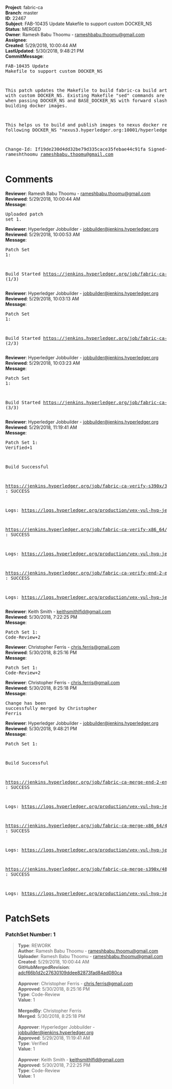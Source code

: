 <strong>Project</strong>: fabric-ca<br><strong>Branch</strong>: master<br><strong>ID</strong>: 22467<br><strong>Subject</strong>: FAB-10435 Update Makefile to support custom DOCKER_NS<br><strong>Status</strong>: MERGED<br><strong>Owner</strong>: Ramesh Babu Thoomu - rameshbabu.thoomu@gmail.com<br><strong>Assignee</strong>:<br><strong>Created</strong>: 5/29/2018, 10:00:44 AM<br><strong>LastUpdated</strong>: 5/30/2018, 9:48:21 PM<br><strong>CommitMessage</strong>:<br><pre>FAB-10435 Update Makefile to support custom DOCKER_NS

This patch updates the Makefile to build fabric-ca build artifacts
with custom DOCKER_NS. Existing Makefile "sed" commands are
incompatible when passing DOCKER_NS and BASE_DOCKER_NS with
forward slashes (/) while building docker images.

This helps us to build and publish images to nexus docker repo
with following DOCKER_NS "nexus3.hyperledger.org:10001/hyperledger"

Change-Id: If19de230d4dd32be79d335cace35febae44c91fa
Signed-off-by: rameshthoomu <rameshbabu.thoomu@gmail.com>
</pre><h1>Comments</h1><strong>Reviewer</strong>: Ramesh Babu Thoomu - rameshbabu.thoomu@gmail.com<br><strong>Reviewed</strong>: 5/29/2018, 10:00:44 AM<br><strong>Message</strong>: <pre>Uploaded patch set 1.</pre><strong>Reviewer</strong>: Hyperledger Jobbuilder - jobbuilder@jenkins.hyperledger.org<br><strong>Reviewed</strong>: 5/29/2018, 10:00:53 AM<br><strong>Message</strong>: <pre>Patch Set 1:

Build Started https://jenkins.hyperledger.org/job/fabric-ca-verify-s390x/3188/ (1/3)</pre><strong>Reviewer</strong>: Hyperledger Jobbuilder - jobbuilder@jenkins.hyperledger.org<br><strong>Reviewed</strong>: 5/29/2018, 10:03:13 AM<br><strong>Message</strong>: <pre>Patch Set 1:

Build Started https://jenkins.hyperledger.org/job/fabric-ca-verify-x86_64/3106/ (2/3)</pre><strong>Reviewer</strong>: Hyperledger Jobbuilder - jobbuilder@jenkins.hyperledger.org<br><strong>Reviewed</strong>: 5/29/2018, 10:03:23 AM<br><strong>Message</strong>: <pre>Patch Set 1:

Build Started https://jenkins.hyperledger.org/job/fabric-ca-verify-end-2-end-x86_64/473/ (3/3)</pre><strong>Reviewer</strong>: Hyperledger Jobbuilder - jobbuilder@jenkins.hyperledger.org<br><strong>Reviewed</strong>: 5/29/2018, 11:19:41 AM<br><strong>Message</strong>: <pre>Patch Set 1: Verified+1

Build Successful 

https://jenkins.hyperledger.org/job/fabric-ca-verify-s390x/3188/ : SUCCESS

Logs: https://logs.hyperledger.org/production/vex-yul-hyp-jenkins-3/fabric-ca-verify-s390x/3188

https://jenkins.hyperledger.org/job/fabric-ca-verify-x86_64/3106/ : SUCCESS

Logs: https://logs.hyperledger.org/production/vex-yul-hyp-jenkins-3/fabric-ca-verify-x86_64/3106

https://jenkins.hyperledger.org/job/fabric-ca-verify-end-2-end-x86_64/473/ : SUCCESS

Logs: https://logs.hyperledger.org/production/vex-yul-hyp-jenkins-3/fabric-ca-verify-end-2-end-x86_64/473</pre><strong>Reviewer</strong>: Keith Smith - keithsmithlfid@gmail.com<br><strong>Reviewed</strong>: 5/30/2018, 7:22:25 PM<br><strong>Message</strong>: <pre>Patch Set 1: Code-Review+2</pre><strong>Reviewer</strong>: Christopher Ferris - chris.ferris@gmail.com<br><strong>Reviewed</strong>: 5/30/2018, 8:25:16 PM<br><strong>Message</strong>: <pre>Patch Set 1: Code-Review+2</pre><strong>Reviewer</strong>: Christopher Ferris - chris.ferris@gmail.com<br><strong>Reviewed</strong>: 5/30/2018, 8:25:18 PM<br><strong>Message</strong>: <pre>Change has been successfully merged by Christopher Ferris</pre><strong>Reviewer</strong>: Hyperledger Jobbuilder - jobbuilder@jenkins.hyperledger.org<br><strong>Reviewed</strong>: 5/30/2018, 9:48:21 PM<br><strong>Message</strong>: <pre>Patch Set 1:

Build Successful 

https://jenkins.hyperledger.org/job/fabric-ca-merge-end-2-end-x86_64/70/ : SUCCESS

Logs: https://logs.hyperledger.org/production/vex-yul-hyp-jenkins-3/fabric-ca-merge-end-2-end-x86_64/70

https://jenkins.hyperledger.org/job/fabric-ca-merge-x86_64/484/ : SUCCESS

Logs: https://logs.hyperledger.org/production/vex-yul-hyp-jenkins-3/fabric-ca-merge-x86_64/484

https://jenkins.hyperledger.org/job/fabric-ca-merge-s390x/482/ : SUCCESS

Logs: https://logs.hyperledger.org/production/vex-yul-hyp-jenkins-3/fabric-ca-merge-s390x/482</pre><h1>PatchSets</h1><h3>PatchSet Number: 1</h3><blockquote><strong>Type</strong>: REWORK<br><strong>Author</strong>: Ramesh Babu Thoomu - rameshbabu.thoomu@gmail.com<br><strong>Uploader</strong>: Ramesh Babu Thoomu - rameshbabu.thoomu@gmail.com<br><strong>Created</strong>: 5/29/2018, 10:00:44 AM<br><strong>GitHubMergedRevision</strong>: [adcf66b1d2c27630109ddee82873fad84ad080ca](https://github.com/hyperledger/fabric-ca/commit/adcf66b1d2c27630109ddee82873fad84ad080ca)<br><br><strong>Approver</strong>: Christopher Ferris - chris.ferris@gmail.com<br><strong>Approved</strong>: 5/30/2018, 8:25:16 PM<br><strong>Type</strong>: Code-Review<br><strong>Value</strong>: 1<br><br><strong>MergedBy</strong>: Christopher Ferris<br><strong>Merged</strong>: 5/30/2018, 8:25:18 PM<br><br><strong>Approver</strong>: Hyperledger Jobbuilder - jobbuilder@jenkins.hyperledger.org<br><strong>Approved</strong>: 5/29/2018, 11:19:41 AM<br><strong>Type</strong>: Verified<br><strong>Value</strong>: 1<br><br><strong>Approver</strong>: Keith Smith - keithsmithlfid@gmail.com<br><strong>Approved</strong>: 5/30/2018, 7:22:25 PM<br><strong>Type</strong>: Code-Review<br><strong>Value</strong>: 1<br><br></blockquote>